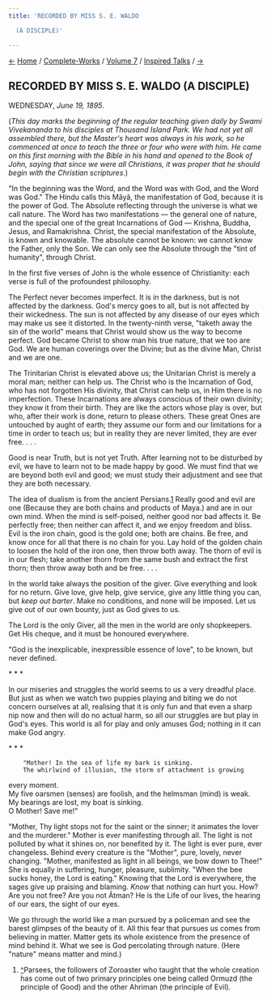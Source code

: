 ```yaml
---
title: 'RECORDED BY MISS S. E. WALDO

  (A DISCIPLE)'

---
```

<div>

[←](../../volume_6/conversations_and_dialogues/xii_sharat_chakravarty.htm)
[Home](../../../index.htm) / [Complete-Works](../../complete_works.htm)
/ [Volume 7](../volume_7_contents.htm) / [Inspired
Talks](inspired_talks_contents.htm) / [→](02_sunday_june_23.htm)

  

## RECORDED BY MISS S. E. WALDO (A DISCIPLE)

WEDNESDAY, *June 19, 1895*.

(*This day marks the beginning of the regular teaching given daily by
Swami Vivekananda to his disciples at Thousand Island Park. We had not
yet all assembled there, but the Master's heart was always in his work,
so he commenced at once to teach the three or four who were with him. He
came on this first morning with the Bible in his hand and opened to the
Book of John, saying that since we were all Christians, it was proper
that he should begin with the Christian scriptures*.)

"In the beginning was the Word, and the Word was with God, and the Word
was God." The Hindu calls this Mâyâ, the manifestation of God, because
it is the power of God. The Absolute reflecting through the universe is
what we call nature. The Word has two manifestations — the general one
of nature, and the special one of the great Incarnations of God —
Krishna, Buddha, Jesus, and Ramakrishna. Christ, the special
manifestation of the Absolute, is known and knowable. The absolute
cannot be known: we cannot know the Father, only the Son. We can only
see the Absolute through the "tint of humanity", through Christ.

In the first five verses of John is the whole essence of Christianity:
each verse is full of the profoundest philosophy.

The Perfect never becomes imperfect. It is in the darkness, but is not
affected by the darkness. God's mercy goes to all, but is not affected
by their wickedness. The sun is not affected by any disease of our eyes
which may make us see it distorted. In the twenty-ninth verse, "taketh
away the sin of the world" means that Christ would show us the way to
become perfect. God became Christ to show man his true nature, that we
too are God. We are human coverings over the Divine; but as the divine
Man, Christ and we are one.

The Trinitarian Christ is elevated above us; the Unitarian Christ is
merely a moral man; neither can help us. The Christ who is the
Incarnation of God, who has not forgotten His divinity, that Christ can
help us, in Him there is no imperfection. These Incarnations are always
conscious of their own divinity; they know it from their birth. They are
like the actors whose play is over, but who, after their work is done,
return to please others. These great Ones are untouched by aught of
earth; they assume our form and our limitations for a time in order to
teach us; but in reality they are never limited, they are ever free. . .
.

Good is near Truth, but is not yet Truth. After learning not to be
disturbed by evil, we have to learn not to be made happy by good. We
must find that we are beyond both evil and good; we must study their
adjustment and see that they are both necessary.

The idea of dualism is from the ancient Persians.[1](#fn1) Really good
and evil are one (Because they are both chains and products of Maya.)
and are in our own mind. When the mind is self-poised, neither good nor
bad affects it. Be perfectly free; then neither can affect it, and we
enjoy freedom and bliss. Evil is the iron chain, good is the gold one;
both are chains. Be free, and know once for all that there is no chain
for you. Lay hold of the golden chain to loosen the hold of the iron
one, then throw both away. The thorn of evil is in our flesh; take
another thorn from the same bush and extract the first thorn; then throw
away both and be free. . . .

In the world take always the position of the giver. Give everything and
look for no return. Give love, give help, give service, give any little
thing you can, but *keep out barter*. Make no conditions, and none will
be imposed. Let us give out of our own bounty, just as God gives to us.

The Lord is the only Giver, all the men in the world are only
shopkeepers. Get His cheque, and it must be honoured everywhere.

"God is the inexplicable, inexpressible essence of love", to be known,
but never defined.

\*    \*    \*

In our miseries and struggles the world seems to us a very dreadful
place. But just as when we watch two puppies playing and biting we do
not concern ourselves at all, realising that it is only fun and that
even a sharp nip now and then will do no actual harm, so all our
struggles are but play in God's eyes. This world is all for play and
only amuses God; nothing in it can make God angry.

\*    \*    \*

        "Mother! In the sea of life my bark is sinking.  
        The whirlwind of illusion, the storm of attachment is growing
every moment.  
        My five oarsmen (senses) are foolish, and the helmsman (mind) is
weak.  
        My bearings are lost, my boat is sinking.  
        O Mother! Save me!"

"Mother, Thy light stops not for the saint or the sinner; it animates
the lover and the murderer." Mother is ever manifesting through all. The
light is not polluted by what it shines on, nor benefited by it. The
light is ever pure, ever changeless. Behind every creature is the
"Mother", pure, lovely, never changing. "Mother, manifested as light in
all beings, we bow down to Thee!" She is equally in suffering, hunger,
pleasure, sublimity. "When the bee sucks honey, the Lord is eating."
Knowing that the Lord is everywhere, the sages give up praising and
blaming. *Know* that nothing can hurt you. How? Are you not free? Are
you not Âtman? He is the Life of our lives, the hearing of our ears, the
sight of our eyes.

We go through the world like a man pursued by a policeman and see the
barest glimpses of the beauty of it. All this fear that pursues us comes
from believing in matter. Matter gets its whole existence from the
presence of mind behind it. What we see is God percolating through
nature. (Here "nature" means matter and mind.)

1.  [^](#txt1)Parsees, the followers of Zoroaster who taught that the
    whole creation has come out of two primary principles one being
    called Ormuzd (the principle of Good) and the other Ahriman (the
    principle of Evil).

</div>
